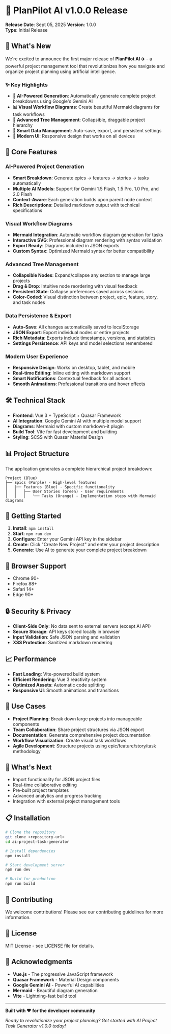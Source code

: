 # 🎉 PlanPilot AI v1.0.0 Release

**Release Date**: Sept 05, 2025
**Version**: 1.0.0  
**Type**: Initial Release

## 🚀 What's New

We're excited to announce the first major release of **PlanPilot AI ✈️** - a powerful project management tool that revolutionizes how you navigate and organize project planning using artificial intelligence.

### ✨ Key Highlights

- **🤖 AI-Powered Generation**: Automatically generate complete project breakdowns using Google's Gemini AI
- **📊 Visual Workflow Diagrams**: Create beautiful Mermaid diagrams for task workflows
- **🌳 Advanced Tree Management**: Collapsible, draggable project hierarchy
- **💾 Smart Data Management**: Auto-save, export, and persistent settings
- **📱 Modern UI**: Responsive design that works on all devices

## 🎯 Core Features

### AI-Powered Project Generation

- **Smart Breakdown**: Generate epics → features → stories → tasks automatically
- **Multiple AI Models**: Support for Gemini 1.5 Flash, 1.5 Pro, 1.0 Pro, and 2.0 Flash
- **Context-Aware**: Each generation builds upon parent node context
- **Rich Descriptions**: Detailed markdown output with technical specifications

### Visual Workflow Diagrams

- **Mermaid Integration**: Automatic workflow diagram generation for tasks
- **Interactive SVG**: Professional diagram rendering with syntax validation
- **Export Ready**: Diagrams included in JSON exports
- **Custom Syntax**: Optimized Mermaid syntax for better compatibility

### Advanced Tree Management

- **Collapsible Nodes**: Expand/collapse any section to manage large projects
- **Drag & Drop**: Intuitive node reordering with visual feedback
- **Persistent State**: Collapse preferences saved across sessions
- **Color-Coded**: Visual distinction between project, epic, feature, story, and task nodes

### Data Persistence & Export

- **Auto-Save**: All changes automatically saved to localStorage
- **JSON Export**: Export individual nodes or entire projects
- **Rich Metadata**: Exports include timestamps, versions, and statistics
- **Settings Persistence**: API keys and model selections remembered

### Modern User Experience

- **Responsive Design**: Works on desktop, tablet, and mobile
- **Real-time Editing**: Inline editing with markdown support
- **Smart Notifications**: Contextual feedback for all actions
- **Smooth Animations**: Professional transitions and hover effects

## 🛠️ Technical Stack

- **Frontend**: Vue 3 + TypeScript + Quasar Framework
- **AI Integration**: Google Gemini AI with multiple model support
- **Diagrams**: Mermaid with custom markdown-it plugin
- **Build Tool**: Vite for fast development and building
- **Styling**: SCSS with Quasar Material Design

## 📊 Project Structure

The application generates a complete hierarchical project breakdown:

```
Project (Blue)
├── Epics (Purple) - High-level features
│   ├── Features (Blue) - Specific functionality
│   │   ├── User Stories (Green) - User requirements
│   │   │   └── Tasks (Orange) - Implementation steps with Mermaid diagrams
```

## 🚀 Getting Started

1. **Install**: `npm install`
2. **Start**: `npm run dev`
3. **Configure**: Enter your Gemini API key in the sidebar
4. **Create**: Click "Create New Project" and enter your project description
5. **Generate**: Use AI to generate your complete project breakdown

## 📱 Browser Support

- Chrome 90+
- Firefox 88+
- Safari 14+
- Edge 90+

## 🔒 Security & Privacy

- **Client-Side Only**: No data sent to external servers (except AI API)
- **Secure Storage**: API keys stored locally in browser
- **Input Validation**: Safe JSON parsing and validation
- **XSS Protection**: Sanitized markdown rendering

## 📈 Performance

- **Fast Loading**: Vite-powered build system
- **Efficient Rendering**: Vue 3 reactivity system
- **Optimized Assets**: Automatic code splitting
- **Responsive UI**: Smooth animations and transitions

## 🎯 Use Cases

- **Project Planning**: Break down large projects into manageable components
- **Team Collaboration**: Share project structures via JSON export
- **Documentation**: Generate comprehensive project documentation
- **Workflow Visualization**: Create visual task workflows
- **Agile Development**: Structure projects using epic/feature/story/task methodology

## 🔮 What's Next

- Import functionality for JSON project files
- Real-time collaborative editing
- Pre-built project templates
- Advanced analytics and progress tracking
- Integration with external project management tools

## 📋 Installation

```bash
# Clone the repository
git clone <repository-url>
cd ai-project-task-generator

# Install dependencies
npm install

# Start development server
npm run dev

# Build for production
npm run build
```

## 🤝 Contributing

We welcome contributions! Please see our contributing guidelines for more information.

## 📄 License

MIT License - see LICENSE file for details.

## 🙏 Acknowledgments

- **Vue.js** - The progressive JavaScript framework
- **Quasar Framework** - Material Design components
- **Google Gemini AI** - Powerful AI capabilities
- **Mermaid** - Beautiful diagram generation
- **Vite** - Lightning-fast build tool

---

**Built with ❤️ for the developer community**

_Ready to revolutionize your project planning? Get started with AI Project Task Generator v1.0.0 today!_
